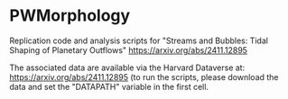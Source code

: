 # PWMorphology
Replication code and analysis scripts for "Streams and Bubbles: Tidal
Shaping of Planetary Outflows" https://arxiv.org/abs/2411.12895

The associated data are available via the Harvard Dataverse at:
https://arxiv.org/abs/2411.12895
(to run the scripts, please download the data and set the "DATAPATH"
variable in the first cell. 
